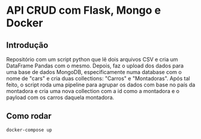 # API CRUD com Flask, Mongo e Docker

## Introdução
Repositório com um script python que lê dois arquivos CSV e cria um DataFrame Pandas com
o mesmo. Depois, faz o upload dos dados para uma base de dados MongoDB, especificamente 
numa database com o nome de "cars" e cria duas collections: "Carros" e "Montadoras". Após 
tal feito, o script roda uma pipeline para agrupar os dados com base no país da montadora
e cria uma nova collection com a id como a montadora e o payload com os carros daquela montadora.

## Como rodar

```bash
docker-compose up
```

